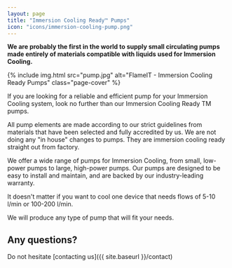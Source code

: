 ```yaml
---
layout: page
title: "Immersion Cooling Ready™ Pumps"
icon: "icons/immersion-cooling-pump.png"
---
```

**We are probably the first in the world to supply small circulating pumps made entirely of materials compatible with liquids used for Immersion Cooling.**

<div class="text-center">
{% include img.html src="pump.jpg" alt="FlameIT - Immersion Cooling Ready Pumps" class="page-cover" %}
</div>

If you are looking for a reliable and efficient pump for your Immersion Cooling system, look no further than our Immersion Cooling Ready TM pumps.

All pump elements are made according to our strict guidelines from materials that have been selected and fully accredited by us. We are not doing any "in house" changes to pumps. They are immersion cooling ready straight out from factory.

We offer a wide range of pumps for Immersion Cooling, from small, low-power pumps to large, high-power pumps. Our pumps are designed to be easy to install and maintain, and are backed by our industry-leading warranty.

It doesn't matter if you want to cool one device that needs flows of 5-10 l/min or 100-200 l/min.

We will produce any type of pump that will fit your needs.

## Any questions?

Do not hesitate [contacting us]({{ site.baseurl }}/contact)
